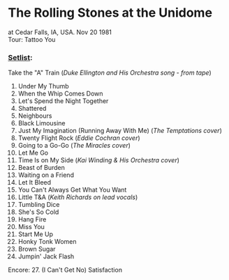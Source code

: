 # The Rolling Stones at the Unidome  
at Cedar Falls, IA, USA. Nov 20 1981  
Tour: Tattoo You  
### [Setlist](https://www.setlist.fm/setlist/the-rolling-stones/1981/unidome-cedar-falls-ia-4bd6efc6.html):  

Take the "A" Train (*Duke Ellington and His Orchestra song - from tape*)
1. Under My Thumb  
1. When the Whip Comes Down  
1. Let's Spend the Night Together  
1. Shattered  
1. Neighbours  
1. Black Limousine  
1. Just My Imagination (Running Away With Me) (*The Temptations cover*)  
1. Twenty Flight Rock (*Eddie Cochran cover*)  
1. Going to a Go-Go (*The Miracles cover*)  
1. Let Me Go  
1. Time Is on My Side (*Kai Winding & His Orchestra cover*)  
1. Beast of Burden  
1. Waiting on a Friend  
1. Let It Bleed  
1. You Can't Always Get What You Want  
1. Little T&A (*Keith Richards on lead vocals*)  
1. Tumbling Dice  
1. She's So Cold  
1. Hang Fire  
1. Miss You  
1. Start Me Up  
1. Honky Tonk Women  
1. Brown Sugar  
1. Jumpin' Jack Flash  

Encore:
27. (I Can't Get No) Satisfaction  

